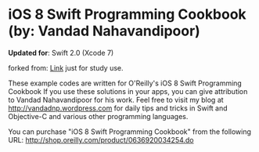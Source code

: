 iOS 8 Swift Programming Cookbook (by: Vandad Nahavandipoor)
===============================

__Updated for__: Swift 2.0 (Xcode 7)

forked from: [Link](https://github.com/vandadnp/iOS-8-Swift-Programming-Cookbook) just for study use.

These example codes are written for O'Reilly's iOS 8 Swift Programming Cookbook
If you use these solutions in your apps, you can give attribution to
Vandad Nahavandipoor for his work. Feel free to visit my blog
at http://vandadnp.wordpress.com for daily tips and tricks in Swift
and Objective-C and various other programming languages.

You can purchase "iOS 8 Swift Programming Cookbook" from
the following URL:
http://shop.oreilly.com/product/0636920034254.do
